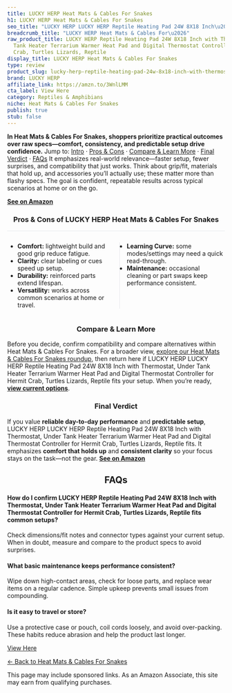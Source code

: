 ```yaml
---
title: LUCKY HERP Heat Mats & Cables For Snakes
h1: LUCKY HERP Heat Mats & Cables For Snakes
seo_title: "LUCKY HERP LUCKY HERP Reptile Heating Pad 24W 8X18 Inch\u2026"
breadcrumb_title: "LUCKY HERP Heat Mats & Cables For\u2026"
raw_product_title: LUCKY HERP Reptile Heating Pad 24W 8X18 Inch with Thermostat, Under
  Tank Heater Terrarium Warmer Heat Pad and Digital Thermostat Controller for Hermit
  Crab, Turtles Lizards, Reptile
display_title: LUCKY HERP Heat Mats & Cables For Snakes
type: review
product_slug: lucky-herp-reptile-heating-pad-24w-8x18-inch-with-thermostat-under-tank-b7588a90
brand: LUCKY HERP
affiliate_link: https://amzn.to/3WnlLMM
cta_label: View Here
category: Reptiles & Amphibians
niche: Heat Mats & Cables For Snakes
publish: true
stub: false
---
```


<div id="intro" class="full-width"><p><strong>In Heat Mats & Cables For Snakes, shoppers prioritize practical outcomes over raw specs&mdash;comfort, consistency, and predictable setup drive confidence.</strong> Jump to: <a href="#intro">Intro</a> · <a href="#pros-cons">Pros &amp; Cons</a> · <a href="#compare-more">Compare &amp; Learn More</a> · <a href="#verdict">Final Verdict</a> · <a href="#faqs">FAQs</a> It emphasizes real-world relevance&mdash;faster setup, fewer surprises, and compatibility that just works. Think about grip/fit, materials that hold up, and accessories you’ll actually use; these matter more than flashy specs. The goal is confident, repeatable results across typical scenarios at home or on the go.</p><p><a href="https://amzn.to/3WnlLMM" rel="nofollow sponsored noopener" target="_blank"><strong>See on Amazon</strong></a></p></div>
<h3 id="pros-cons" style="text-align:center;">Pros &amp; Cons of LUCKY HERP Heat Mats & Cables For Snakes</h3>
<div class="pc-grid" style="display:grid;grid-template-columns:1fr 1fr;gap:16px;border-top:1px solid #e5e7eb;padding-top:12px;">
  <ul>
    <li><strong>Comfort:</strong> lightweight build and good grip reduce fatigue.</li>
    <li><strong>Clarity:</strong> clear labeling or cues speed up setup.</li>
    <li><strong>Durability:</strong> reinforced parts extend lifespan.</li>
    <li><strong>Versatility:</strong> works across common scenarios at home or travel.</li>
  </ul>
  <ul style="border-left:1px solid #e5e7eb;padding-left:16px;">
    <li><strong>Learning Curve:</strong> some modes/settings may need a quick read-through.</li>
    <li><strong>Maintenance:</strong> occasional cleaning or part swaps keep performance consistent.</li>
  </ul>
</div>


<h3 id="compare-more" style="text-align:center;">Compare &amp; Learn More</h3>
<p>Before you decide, confirm compatibility and compare alternatives within Heat Mats & Cables For Snakes. For a broader view, <a href="#">explore our Heat Mats & Cables For Snakes roundup</a>, then return here if LUCKY HERP LUCKY HERP Reptile Heating Pad 24W 8X18 Inch with Thermostat, Under Tank Heater Terrarium Warmer Heat Pad and Digital Thermostat Controller for Hermit Crab, Turtles Lizards, Reptile fits your setup. When you’re ready, <a href="https://amzn.to/3WnlLMM" rel="nofollow sponsored noopener" target="_blank"><strong>view current options</strong></a>.</p>

<h3 id="verdict" style="text-align:center;">Final Verdict</h3>
<p>If you value <strong>reliable day-to-day performance</strong> and <strong>predictable setup</strong>, LUCKY HERP LUCKY HERP Reptile Heating Pad 24W 8X18 Inch with Thermostat, Under Tank Heater Terrarium Warmer Heat Pad and Digital Thermostat Controller for Hermit Crab, Turtles Lizards, Reptile fits. It emphasizes <strong>comfort that holds up</strong> and <strong>consistent clarity</strong> so your focus stays on the task&mdash;not the gear. <a href="https://amzn.to/3WnlLMM" rel="nofollow sponsored noopener" target="_blank"><strong>See on Amazon</strong></a></p>

<h2 id="faqs" style="text-align:center;">FAQs</h2>
<h4><strong>How do I confirm LUCKY HERP Reptile Heating Pad 24W 8X18 Inch with Thermostat, Under Tank Heater Terrarium Warmer Heat Pad and Digital Thermostat Controller for Hermit Crab, Turtles Lizards, Reptile fits common setups?</strong></h4>
<p>Check dimensions/fit notes and connector types against your current setup. When in doubt, measure and compare to the product specs to avoid surprises.</p>
<h4><strong>What basic maintenance keeps performance consistent?</strong></h4>
<p>Wipe down high-contact areas, check for loose parts, and replace wear items on a regular cadence. Simple upkeep prevents small issues from compounding.</p>
<h4><strong>Is it easy to travel or store?</strong></h4>
<p>Use a protective case or pouch, coil cords loosely, and avoid over-packing. These habits reduce abrasion and help the product last longer.</p>

<p><a class="btn" href="https://amzn.to/3WnlLMM" target="_blank" rel="nofollow sponsored noopener">View Here</a></p>
<p><a href="/roundups/reptiles-amphibians/heat-mats-cables-for-snakes/">← Back to Heat Mats & Cables For Snakes</a></p>
<aside class="disclosure">This page may include sponsored links. As an Amazon Associate, this site may earn from qualifying purchases.</aside>
